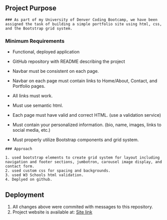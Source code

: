 ## Project Purpose

```
### As part of my University of Denver Coding Bootcamp, we have been assigned the task of building a simple portfolio site using html, css, and the Bootstrap grid system.
```

### Minimum Requirements

- Functional, deployed application

- GitHub repository with README describing the project

- Navbar must be consistent on each page.

- Navbar on each page must contain links to Home/About, Contact, and Portfolio pages.

- All links must work.

- Must use semantic html.

- Each page must have valid and correct HTML. (use a validation service)

- Must contain your personalized information. (bio, name, images, links to social media, etc.)

- Must properly utilize Bootstrap components and grid system.

```
### Approach

1. used bootstrap elements to create grid system for layout including navigation and footer sections, jumbotron, carousel image display, and contact form.
2. used custom css for spacing and backgrounds.
3. used W3 Schools html validation.
4. Deplyed on github.

```

## Deployment

1. All changes above were commited with messages to this repository.
2. Project website is available at:
   [Site link](https://langjeff.github.io/HW_02_Responsive_Portfolio/index.html)
